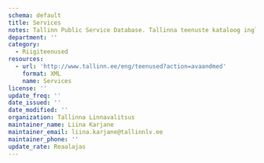 ```yaml
---
schema: default
title: Services
notes: Tallinn Public Service Database. Tallinna teenuste kataloog inglise keeles
department: ''
category:
  - Riigiteenused
resources:
  - url: 'http://www.tallinn.ee/eng/teenused?action=avaandmed'
    format: XML
    name: Services
license: ''
update_freq: ''
date_issued: ''
date_modified: ''
organization: Tallinna Linnavalitsus
maintainer_name: Liina Karjane
maintainer_email: liina.karjane@tallinnlv.ee
maintainer_phone: ''
update_rate: Reaalajas
---
```

